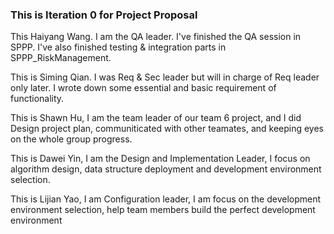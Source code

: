 
### This is Iteration 0 for Project Proposal


This Haiyang Wang. I am the QA leader. I've finished the QA session in SPPP. I've also finished testing & integration parts in SPPP_RiskManagement.

This is Siming Qian. I was Req & Sec leader but will in charge of Req leader only later.
I wrote down some essential and basic requirement of functionality.

This is Shawn Hu, I am the team leader of our team 6 project, and I did Design project plan, communiticated with other teamates, and keeping eyes on the whole group progress.

This is Dawei Yin, I am the Design and Implementation Leader, I focus on algorithm design, data structure deployment and development environment selection.

This is Lijian Yao, I am Configuration leader, I am focus on the development environment selection, help team members build the perfect development environment
